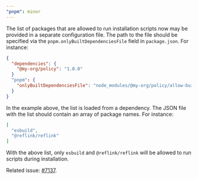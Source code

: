 ```yaml
---
"pnpm": minor
---
```


The list of packages that are allowed to run installation scripts now may be provided in a separate configuration file. The path to the file should be specified via the `pnpm.onlyBuiltDependenciesFile` field in `package.json`. For instance:

```json
{
  "dependencies": {
    "@my-org/policy": "1.0.0"
  }
  "pnpm": {
    "onlyBuiltDependenciesFile": "node_modules/@my-org/policy/allow-build.json"
  }
}
```

In the example above, the list is loaded from a dependency. The JSON file with the list should contain an array of package names. For instance:

```json
[
  "esbuild",
  "@reflink/reflink"
]
```

With the above list, only `esbuild` and `@reflink/reflink` will be allowed to run scripts during installation.

Related issue: [#7137](https://github.com/pnpm/pnpm/issues/7137).
